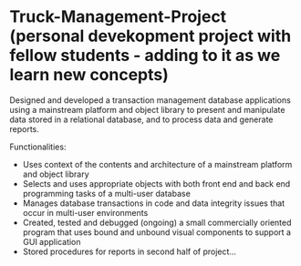 # Truck-Management-Project (personal devekopment project with fellow students - adding to it as we learn new concepts)
Designed and developed a transaction management database applications using a mainstream platform and object library to present and manipulate data stored in a relational database, and to process data and generate reports.

Functionalities:
- Uses context of the contents and architecture of a mainstream platform and object library
- Selects and uses appropriate objects with both front end and back end programming tasks of a multi-user database
- Manages database transactions in code and data integrity issues that occur in multi-user environments
- Created, tested and debugged (ongoing) a small commercially oriented program that uses bound and unbound visual components to support a GUI application
- Stored procedures for reports in second half of project...
